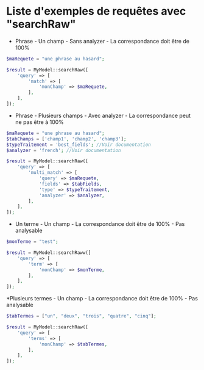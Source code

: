 # Liste d'exemples de requêtes avec "searchRaw"

* Phrase - Un champ - Sans analyzer - La correspondance doit être de 100%   
```php
$maRequete = "une phrase au hasard";

$result = MyModel::searchRaw([
    'query' => [
        'match' => [
            'monChamp' => $maRequete,
        ],
    ],
]);
```

* Phrase - Plusieurs champs - Avec analyzer - La correspondance peut ne pas être à 100%   
```php
$maRequete = "une phrase au hasard";
$tabChamps = ['champ1', 'champ2', 'champ3'];
$typeTraitement = 'best_fields'; //Voir documentation 
$analyzer = 'french'; //Voir documentation

$result = MyModel::searchRaw([
    'query' => [
        'multi_match' => [
            'query' => $maRequete,
            'fields' => $tabFields,
            'type' => $typeTraitement,
            'analyzer' => $analyzer,
        ],
    ],
]);
```

* Un terme - Un champ - La correspondance doit être de 100% - Pas analysable   
```php
$monTerme = "test";

$result = MyModel::searchRaww([
    'query' => [
        'term' => [
            'monChamp' => $monTerme,
        ],
    ],
]);
```

*Plusieurs termes - Un champ - La correspondance doit être de 100%  - Pas analysable   
```php
$tabTermes = ["un", "deux", "trois", "quatre", "cinq"];

$result = MyModel::searchRaw([
    'query' => [
        'terms' => [
            'monChamp' => $tabTermes,
        ],
    ],
]);
```